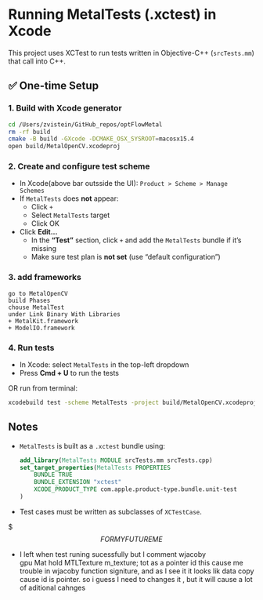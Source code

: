 # Running MetalTests (.xctest) in Xcode

This project uses XCTest to run tests written in Objective-C++ (`srcTests.mm`) that call into C++.

## ✅ One-time Setup

### 1. Build with Xcode generator

```bash
cd /Users/zvistein/GitHub_repos/optFlowMetal
rm -rf build
cmake -B build -GXcode -DCMAKE_OSX_SYSROOT=macosx15.4
open build/MetalOpenCV.xcodeproj
```

### 2. Create and configure test scheme

- In Xcode(above bar outsside the UI): `Product > Scheme > Manage Schemes`
- If `MetalTests` does **not** appear:
  - Click `+`
  - Select `MetalTests` target
  - Click OK
- Click **Edit...**
  - In the **“Test”** section, click `+` and add the `MetalTests` bundle if it’s missing
  - Make sure test plan is **not set** (use “default configuration”)
### 3. add frameworks
    go to MetalOpenCV
    build Phases
    chouse MetalTest
    under Link Binary With Libraries
    + MetalKit.framework
    + ModelIO.framework
     
### 4. Run tests

- In Xcode: select `MetalTests` in the top-left dropdown
- Press **Cmd + U** to run the tests

OR run from terminal:

```bash
xcodebuild test -scheme MetalTests -project build/MetalOpenCV.xcodeproj -destination 'platform=macOS'
```

## Notes
- `MetalTests` is built as a `.xctest` bundle using:
  ```cmake
  add_library(MetalTests MODULE srcTests.mm srcTests.cpp)
  set_target_properties(MetalTests PROPERTIES
      BUNDLE TRUE
      BUNDLE_EXTENSION "xctest"
      XCODE_PRODUCT_TYPE com.apple.product-type.bundle.unit-test
  )
  ```
- Test cases must be written as subclasses of `XCTestCase`.

$$$$$$$$$$$$$$$ FOR MY FUTURE ME$$$$$$$$$$$$$$$$$$
- I left when test runing sucessfully but I comment wjacoby  
gpu Mat hold MTLTexture m_texture;   tot as a pointer id<MTLTexture> 
this cause me trouble in wjacoby function signiture, and as I see it it looks lik data copy cause id is pointer.
so i guess I need to changes it , but it will cause a lot of aditional cahnges
